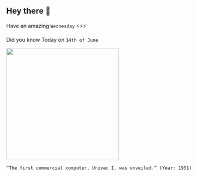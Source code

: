 ## Hey there 👋
Have an amazing `Wednesday` ⚡⚡⚡

Did you know Today on `14th of June`
 
 [<img src="https://upload.wikimedia.org/wikipedia/commons/9/9a/Univac_I_at_Census_Bureau_with_two_operators.jpg" width="300" />](https://en.wikipedia.org/wiki/UNIVAC_I#:~:text=June%2014) 
 ```
“The first commercial computer, Univac I, was unveiled.” (Year: 1951)
```
